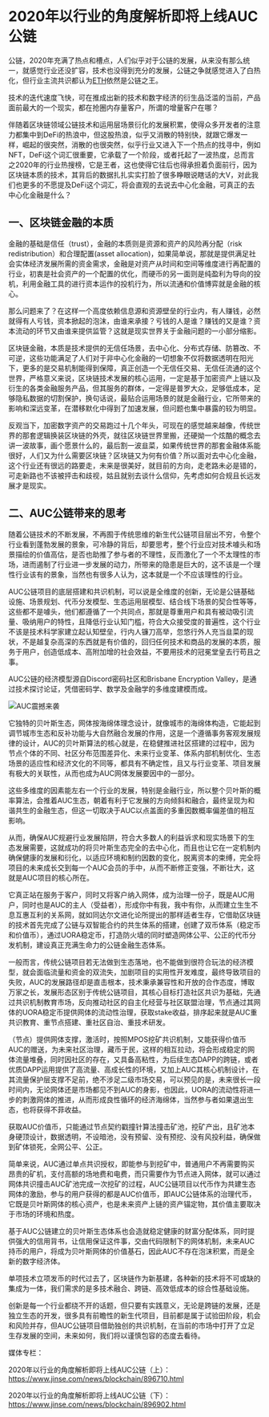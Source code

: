 # **2020年以行业的角度解析即将上线AUC公链**


公链，2020年充满了热点和槽点，人们似乎对于公链的发展，从来没有那么统一，就感觉行业还没扩容，技术也没得到充分的发展，公链之争就感觉进入了白热化，但行业主流共识都认为[ETH](https://link.jinse.com/s/K5S5A2?coin_keyword=1&coin=ethereum "ETH")依然是公链之王。

技术的迭代速度飞快，可在推成出新的技术和数字经济的衍生品泛滥的当前，产品面前最大的一个现实，都在抢圈内存量客户，所谓的增量客户在哪？

伴随着区块链领域公链技术和运用层场景衍化的发展积累，使得众多开发者的注意力都集中到DeFi的热浪中，但这股热浪，似乎又消散的特别快，就跟它爆发一样，崛起的很突然，消散的也很突然，似乎行业又进入下一个热点的找寻中，例如NFT，DeFi这个词汇很重要，它承载了一个阶段，或者托起了一波热度，总而言之2020年的行业热搜榜，它是王者，这也使得它往后也得承担着负面前行，因为区块链本质的技术，其背后的数据扎扎实实打脸了很多睁眼说瞎话的大V，对此我们也更多的不愿提及DeFi这个词汇，将会直观的去说去中心化金融，可真正的去中心化金融是什么？


## 一、**区块链金融的本质**


金融的基础是信任（trust），金融的本质则是资源和资产的风险再分配（risk redistribution）和合理配置(asset allocation)，如果简单说，那就是提供满足社会实体经济发展所需的资金需求，金融是对资产从时间和空间等维度进行再配置的行业，初衷是社会资产的一个配置的优化，而硬币的另一面则是纯盈利为导向的投机，利用金融工具的进行资本运作的投机行为，所以流通和价值博弈就是金融的核心。

那么问题来了？在这样一个高度依赖信息源和资源壁垒的行业内，有人赚钱，必然就得有人亏钱，资本掀起的泡沫，由谁来承接？亏钱的人是谁？赚钱的又是谁？资本流动的环节又由谁来提供监管？这就是现实世界关于金融问题的一小部分缩影。

区块链金融，本质是技术提供的无信任场景，去中心化、分布式存储、防篡改、不可逆，这些功能满足了人们对于非中心化金融的一切想象不仅将数据透明在阳光下，更多的是交易机制能得到保障，真正创造一个无信任交易、无信任流通的这个世界，严格意义来说，区块链技术发展的核心运用，一定是基于加密资产上链以及衍生的各类金融服务产品，但其服务的群体，一定得是普罗大众，足够低成本，足够隐私数据的切割保护，换句话说，最贴合运用场景的就是金融行业，它所带来的影响和深远变革，在潜移默化中得到了加速发展，但问题也集中暴露的较为明显。

反观当下，加密数字资产的交易跑过十几个年头，可现在的感觉越来越像，传统世界的那套逻辑换装区块链的外壳，就往区块链世界里搬，还硬拗一个炫酷的概念去讲一波故事，画个愿景什么的，最后割一波韭菜，如果传统世界的那套金融体系能很好，人们又为什么需要区块链？区块链又为何有价值？所以面对去中心化金融，这个行业还有很远的路要走，未来是很美好，就目前的方向，走老路未必是错的，可走新路也不该被抨击和歧视，姑且就别去谈什么信仰，先考虑如何合规且长远发展才是现实。

## 二、**AUC公链带来的思考**


随着公链技术的不断发展，不再囿于传统思维的新生代公链项目层出不穷，令整个行业看到蓬勃发展的景象，可冷静的背后，却要思考，整个行业应对技术噱头和场景描绘的价值高估，是否也助推了参与者的不理性，反而激化了一个不太理性的市场，进而遏制了行业进一步发展的动力，所带来的隐患是巨大的，这不该是一个理性行业该有的景象，当然也有很多人认为，这本就是一个不应该理性的行业。

AUC公链项目的底层搭建和共识机制，可以说是全维度的创新，无论是公链基础设施、场景规划、代币分发模型、生态运用层模型、结合线下场景的契合性等等，这些都不是噱头，他们都遵循了一个共同点，那就是尊重用户和具有被动吸引流量、吸纳用户的特性，且降低行业认知门槛，符合大众接受度的普遍性，这个行业不该是技术科学家建立起认知壁垒，行内人镰刀高举，忽悠行外人充当韭菜的现状，不是越复杂高深的东西就是有价值的，回归任何技术和商品的发展的本质，服务于用户，创造低成本、高附加增的社会效益，不要用技术的冠冕堂皇去行苟且之事。

AUC公链的经济模型源自Discord密码社区和Brisbane Encryption Valley，是通过技术探讨论证，凭借密码学、数学及金融学的多维度建模而成。

![AUC震撼来袭](https://github.com/AUC-IO/AUC--DAPP/blob/main/AUC%E9%9C%87%E6%92%BC%E6%9D%A5%E8%A2%AD.png)

它独特的贝叶斯生态，网体按海绵体理念设计，就像城市的海绵体构造，它能起到调节城市生态和反补功能与大自然融合发展的作用，这是一个遵循事务客观发展规律的设计，AUC的贝叶斯算法的核心就是，在稳健推进社区搭建的过程中，因为节点个体的不同、社区分布范围差异化、未来行业变革、体系内部机制优化、生态场景的适应性和经济文化的不同等，都具有不确定性，且又与行业变革、项目发展有极大的关联性，从而也成为AUC网体发展要因中的一部分。

这些多维度的因素能左右一个行业的发展，特别是金融行业，所以整个贝叶斯的概率算法，会推着AUC生态，朝着有利于它发展的方向倾斜和融合，最终呈现为和谐共生的金融生态，但这一切取决于AUC以点盖面的多重因数概率偏差值的相互影响。

从而，确保AUC规避行业发展陷阱，符合大多数人的利益诉求和现实场景下的生态发展需要，这就成功的将贝叶斯生态完全的去中心化，而且也让它在一定机制内确保健康的发展和衍化，以适应环境和制约因数的变化，脱离资本的束缚，完全将项目的未来成长交到每一个AUC会员的手中，从而不断修正变强，不断壮大，这就是AUC项目的核心所在。

它真正站在服务于客户，同时又将客户纳入网体，成为治理一份子，既是AUC用户，同时也是AUC的主人（受益者），形成你中有我，我中有你，从而建立生生不息互惠互利的关系网，就如同达尔文进化论所提出的那样适者生存，它借助区块链的技术首先完成了公链与双智能合约的共生体系的搭建，创建了双币体系（稳定币和价值币），通过UORA稳定币，打造防火墙的同时塑造网体公平、公正的代币分发机制，建设真正充满生命力的公链金融生态体系。

一般而言，传统公链项目若无法做到生态落地，也不能做到很符合玩法的经济模型，就会面临流量和资金的双流失，加剧项目的实用性开发难度，最终导致项目的失败，AUC的发展路径却是直击根本，技术秉承兼容性和开放的合作态度，博取万家之长，发展形态区别于传统公链项目，其核心目标打造社区共识为基础，先通过共识机制教育市场，反向推动社区的自主化经营与社区联盟治理，节点通过其网体的UORA稳定币提供网体的流动性治理，获取stake收益，排序起来就是AUC重共识教育、重节点搭建、重社区自治、重技术研发。

（节点）提供网体支撑，激活时，按照MPOS挖矿共识机制，又能获得价值币AUC的赠送，为未来社区治理，藏币于民，这样的相互拉动，将会形成稳定的网体流量堆叠，同时因社区的存在，又具备高粘性，为后续生态DAPP的跨链，或者优质DAPP运用提供了高流量、高成长性的环境，又加上AUC其核心机制设计，在其流量保护层支撑不足前，绝不涉足二级市场交易，可以预见的是，未来很长一段时间内，无论网体还是市场都见不到AUC的身影，也因此，UORA的流动性将进一步的刺激网体的推进，从而形成良性循环的经济海绵体，当然参与者如果退出生态，也将获得不菲收益。

获取AUC价值币，只能通过节点契约戳撞针算法撞击矿池，挖矿产出，且矿池本身硬顶设计，数据透明，不设暗池，没有预留、没有预挖、没有风投利益，确保做到矿体锁死，全网公平、公正。

简单来说，AUC通过单点共识授权，即能参与到挖矿中，普通用户不再需要购买昂贵的矿机，支付高额的场地费和电费，而只需要作为节点进入网体，就可以通过网体共识撞击AUC矿池完成一次挖矿的过程，AUC公链项目以代币作为共建生态网体的激励，参与的用户获得的都是AUC价值币，即AUC公链体系的治理代币，它既是贝叶斯网体的核心资产，也是未来资产上链的资产锚定物，其价值主要取决于市场的环境和热度。

基于AUC公链建立的贝叶斯生态体系也会造就稳定健康的财富分配体系，同时提供强大的信用背书，让信用保证这件事，交由代码限制下的网体机制，未来AUC持币的用户，将成为贝叶斯网体的价值基石，因此AUC不存在泡沫积累，而是全新的数字经济体。

单项技术立项发币的时代过去了，区块链作为新基建，各种新的技术将不可或缺的集成为一体，我们需求的是多技术融合、跨链、高效低成本的综合性基础设施。

创新是每一个行业都绕不开的话题，但只要有实践意义，无论是跨链的发展，还是独立生态的开发，很多具有前瞻性的新生代项目，目前都是属于试验田阶段，机会和风险并存，但AUC公链项目借助独创的共识机制，在当前的市场中打开了立足生存发展的空间，未来如何，我们将以谨慎包容的态度去看待。


媒体专栏：

2020年以行业的角度解析即将上线AUC公链（上）：https://www.jinse.com/news/blockchain/896710.html

2020年以行业的角度解析即将上线AUC公链（下）：https://www.jinse.com/news/blockchain/896902.html
